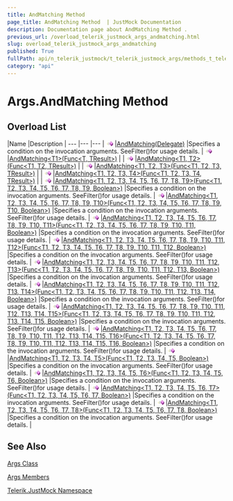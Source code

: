 ```yaml
---
title: AndMatching Method 
page_title: AndMatching Method  | JustMock Documentation
description: Documentation page about AndMatching Method .
previous_url: /overload_telerik_justmock_args_andmatching.html
slug: overload_telerik_justmock_args_andmatching
published: True
fullPath: api/n_telerik_justmock/t_telerik_justmock_args/methods_t_telerik_justmock_args/overload_telerik_justmock_args_andmatching/overload_telerik_justmock_args_andmatching
category: "api"
---
```


# Args.AndMatching Method



## Overload List



 |Name |Description |
--- |--- |--- |
![Public method](/icons/pubmethod.gif) |[AndMatching(Delegate)](m_telerik_justmock_args_andmatching) |Specifies a condition on the invocation arguments. SeeFilter()for usage details. |
![Public method](/icons/pubmethod.gif) |[AndMatching&lt;T1&gt;(Func&lt;T, TResult&gt;)](m_telerik_justmock_args_andmatching__1) | |
![Public method](/icons/pubmethod.gif) |[AndMatching&lt;T1, T2&gt;(Func&lt;T1, T2, TResult&gt;)](m_telerik_justmock_args_andmatching__2) | |
![Public method](/icons/pubmethod.gif) |[AndMatching&lt;T1, T2, T3&gt;(Func&lt;T1, T2, T3, TResult&gt;)](m_telerik_justmock_args_andmatching__3) | |
![Public method](/icons/pubmethod.gif) |[AndMatching&lt;T1, T2, T3, T4&gt;(Func&lt;T1, T2, T3, T4, TResult&gt;)](m_telerik_justmock_args_andmatching__4) | |
![Public method](/icons/pubmethod.gif) |[AndMatching&lt;T1, T2, T3, T4, T5, T6, T7, T8, T9&gt;(Func&lt;T1, T2, T3, T4, T5, T6, T7, T8, T9, Boolean&gt;)](m_telerik_justmock_args_andmatching__9) |Specifies a condition on the invocation arguments. SeeFilter()for usage details. |
![Public method](/icons/pubmethod.gif) |[AndMatching&lt;T1, T2, T3, T4, T5, T6, T7, T8, T9, T10&gt;(Func&lt;T1, T2, T3, T4, T5, T6, T7, T8, T9, T10, Boolean&gt;)](m_telerik_justmock_args_andmatching__10) |Specifies a condition on the invocation arguments. SeeFilter()for usage details. |
![Public method](/icons/pubmethod.gif) |[AndMatching&lt;T1, T2, T3, T4, T5, T6, T7, T8, T9, T10, T11&gt;(Func&lt;T1, T2, T3, T4, T5, T6, T7, T8, T9, T10, T11, Boolean&gt;)](m_telerik_justmock_args_andmatching__11) |Specifies a condition on the invocation arguments. SeeFilter()for usage details. |
![Public method](/icons/pubmethod.gif) |[AndMatching&lt;T1, T2, T3, T4, T5, T6, T7, T8, T9, T10, T11, T12&gt;(Func&lt;T1, T2, T3, T4, T5, T6, T7, T8, T9, T10, T11, T12, Boolean&gt;)](m_telerik_justmock_args_andmatching__12) |Specifies a condition on the invocation arguments. SeeFilter()for usage details. |
![Public method](/icons/pubmethod.gif) |[AndMatching&lt;T1, T2, T3, T4, T5, T6, T7, T8, T9, T10, T11, T12, T13&gt;(Func&lt;T1, T2, T3, T4, T5, T6, T7, T8, T9, T10, T11, T12, T13, Boolean&gt;)](m_telerik_justmock_args_andmatching__13) |Specifies a condition on the invocation arguments. SeeFilter()for usage details. |
![Public method](/icons/pubmethod.gif) |[AndMatching&lt;T1, T2, T3, T4, T5, T6, T7, T8, T9, T10, T11, T12, T13, T14&gt;(Func&lt;T1, T2, T3, T4, T5, T6, T7, T8, T9, T10, T11, T12, T13, T14, Boolean&gt;)](m_telerik_justmock_args_andmatching__14) |Specifies a condition on the invocation arguments. SeeFilter()for usage details. |
![Public method](/icons/pubmethod.gif) |[AndMatching&lt;T1, T2, T3, T4, T5, T6, T7, T8, T9, T10, T11, T12, T13, T14, T15&gt;(Func&lt;T1, T2, T3, T4, T5, T6, T7, T8, T9, T10, T11, T12, T13, T14, T15, Boolean&gt;)](m_telerik_justmock_args_andmatching__15) |Specifies a condition on the invocation arguments. SeeFilter()for usage details. |
![Public method](/icons/pubmethod.gif) |[AndMatching&lt;T1, T2, T3, T4, T5, T6, T7, T8, T9, T10, T11, T12, T13, T14, T15, T16&gt;(Func&lt;T1, T2, T3, T4, T5, T6, T7, T8, T9, T10, T11, T12, T13, T14, T15, T16, Boolean&gt;)](m_telerik_justmock_args_andmatching__16) |Specifies a condition on the invocation arguments. SeeFilter()for usage details. |
![Public method](/icons/pubmethod.gif) |[AndMatching&lt;T1, T2, T3, T4, T5&gt;(Func&lt;T1, T2, T3, T4, T5, Boolean&gt;)](m_telerik_justmock_args_andmatching__5) |Specifies a condition on the invocation arguments. SeeFilter()for usage details. |
![Public method](/icons/pubmethod.gif) |[AndMatching&lt;T1, T2, T3, T4, T5, T6&gt;(Func&lt;T1, T2, T3, T4, T5, T6, Boolean&gt;)](m_telerik_justmock_args_andmatching__6) |Specifies a condition on the invocation arguments. SeeFilter()for usage details. |
![Public method](/icons/pubmethod.gif) |[AndMatching&lt;T1, T2, T3, T4, T5, T6, T7&gt;(Func&lt;T1, T2, T3, T4, T5, T6, T7, Boolean&gt;)](m_telerik_justmock_args_andmatching__7) |Specifies a condition on the invocation arguments. SeeFilter()for usage details. |
![Public method](/icons/pubmethod.gif) |[AndMatching&lt;T1, T2, T3, T4, T5, T6, T7, T8&gt;(Func&lt;T1, T2, T3, T4, T5, T6, T7, T8, Boolean&gt;)](m_telerik_justmock_args_andmatching__8) |Specifies a condition on the invocation arguments. SeeFilter()for usage details. |


## See Also



 [Args Class](t_telerik_justmock_args) 

 [Args Members](allmembers_t_telerik_justmock_args) 

 [Telerik.JustMock Namespace](n_telerik_justmock) 



